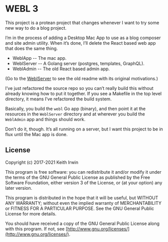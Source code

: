 # WEBL 3

This project is a protean project that changes whenever I want to try some new way to do a blog project.

I’m in the process of adding a Desktop Mac App to use as a blog composer and site admin utility. When it’s done, I’ll delete the React based web app that does the same thing.

- WeblApp -- The mac app.
- WeblServer -- A Golang server (postgres, templates, GraphQL).
- WeblAdmin -- The old React based admin app.

(Go to the [WeblServer](./WeblServer) to see the old readme with its original motivations.)

I’ve just refactored the source repo so you can’t really build this without already knowing how to put it together. If you see a Makefile in the top level directory, it means I’ve refactored the build system.

Basically, you build the `webl` Go app (binary), and then point it at the resources in the `WeblServer` directory and at wherever you build the `WeblAdmin` app and things should work.

Don’t do it, though. It’s all running on a server, but I want this project to be in flux until the Mac app is done.

## License

Copyright (c) 2017-2021 Keith Irwin

This program is free software: you can redistribute it and/or modify
it under the terms of the GNU General Public License as published
by the Free Software Foundation, either version 3 of the License,
or (at your option) any later version.

This program is distributed in the hope that it will be useful,
but WITHOUT ANY WARRANTY; without even the implied warranty of
MERCHANTABILITY or FITNESS FOR A PARTICULAR PURPOSE.  See the
GNU General Public License for more details.

You should have received a copy of the GNU General Public License
along with this program.  If not, see
[http://www.gnu.org/licenses/](http://www.gnu.org/licenses/).

